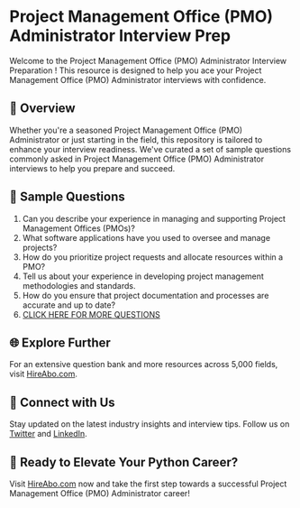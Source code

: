 # Project Management Office (PMO) Administrator Interview Prep

Welcome to the Project Management Office (PMO) Administrator Interview Preparation ! This resource is designed to help you ace your Project Management Office (PMO) Administrator interviews with confidence.

## 🚀 Overview

Whether you're a seasoned Project Management Office (PMO) Administrator or just starting in the field, this repository is tailored to enhance your interview readiness. We've curated a set of sample questions commonly asked in Project Management Office (PMO) Administrator interviews to help you prepare and succeed.

## 📝 Sample Questions

1. Can you describe your experience in managing and supporting Project Management Offices (PMOs)?
2. What software applications have you used to oversee and manage projects?
3. How do you prioritize project requests and allocate resources within a PMO?
4. Tell us about your experience in developing project management methodologies and standards.
5. How do you ensure that project documentation and processes are accurate and up to date?
6. [CLICK HERE FOR MORE QUESTIONS](https://hireabo.com/job/1_3_37/Project%20Management%20Office%20PMO%20Administrator)

## 🌐 Explore Further

For an extensive question bank and more resources across 5,000 fields, visit [HireAbo.com](https://www.hireabo.com).

## 📱 Connect with Us

Stay updated on the latest industry insights and interview tips. Follow us on [Twitter](https://twitter.com/hireabo) and [LinkedIn](https://www.linkedin.com/in/hire-abo-3609972a8/).

## 🚀 Ready to Elevate Your Python Career?

Visit [HireAbo.com](https://www.hireabo.com) now and take the first step towards a successful Project Management Office (PMO) Administrator career!